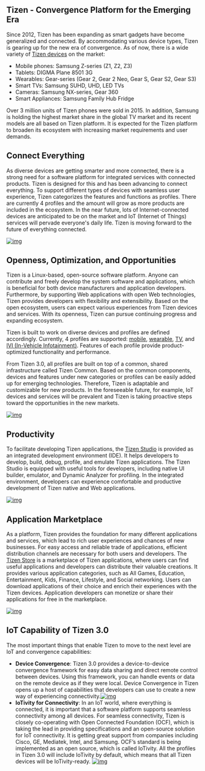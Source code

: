 ## Tizen - Convergence Platform for the Emerging Era

Since 2012, Tizen has been expanding as smart gadgets have become generalized and connected. By accommodating various device types, Tizen is gearing up for the new era of convergence. As of now, there is a wide variety of [Tizen devices](https://developer.tizen.org/tizen/devices) on the market:

- Mobile phones: Samsung Z-series (Z1, Z2, Z3)
- Tablets: DIGMA Plane 8501 3G
- Wearables: Gear-series (Gear 2, Gear 2 Neo, Gear S, Gear S2, Gear S3)
- Smart TVs: Samsung SUHD, UHD, LED TVs
- Cameras: Samsung NX-series, Gear 360
- Smart Appliances: Samsung Family Hub Fridge

Over 3 million units of Tizen phones were sold in 2015. In addition, Samsung is holding the highest market share in the global TV market and its recent models are all based on Tizen platform. It is expected for the Tizen platform to broaden its ecosystem with increasing market requirements and user demands.

## Connect Everything

As diverse devices are getting smarter and more connected, there is a strong need for a software platform for integrated services with connected products. Tizen is designed for this and has been advancing to connect everything. To support different types of devices with seamless user experience, Tizen categorizes the features and functions as profiles. There are currently 4 profiles and the amount will grow as more products are included in the ecosystem. In the near future, lots of Internet-connected devices are anticipated to be on the market and IoT (Internet of Things) services will pervade everyone's daily life. Tizen is moving forward to the future of everything connected.

[![img](https://developer.tizen.org/sites/default/files/images/about_tizen_1.png)](./media/about_tizen_1.png)

## Openness, Optimization, and Opportunities

Tizen is a Linux-based, open-source software platform. Anyone can contribute and freely develop the system software and applications, which is beneficial for both device manufacturers and application developers. Furthermore, by supporting Web applications with open Web technologies, Tizen provides developers with flexibility and extensibility. Based on the open ecosystem, users can expect various experiences from Tizen devices and services. With its openness, Tizen can pursue continuing progress and expanding ecosystem.

Tizen is built to work on diverse devices and profiles are defined accordingly. Currently, 4 profiles are supported: [mobile](https://developer.tizen.org/tizen/mobile), [wearable](https://developer.tizen.org/tizen/wearable), [TV](https://developer.tizen.org/tizen/tv), and [IVI (In-Vehicle Infotainment)](https://developer.tizen.org/tizen/ivi). Features of each profile provide product-optimized functionality and performance.

From Tizen 3.0, all profiles are built on top of a common, shared infrastructure called Tizen Common. Based on the common components, devices and features under new categories or profiles can be easily added up for emerging technologies. Therefore, Tizen is adaptable and customizable for new products. In the foreseeable future, for example, IoT devices and services will be prevalent and Tizen is taking proactive steps toward the opportunities in the new markets.

[![img](https://developer.tizen.org/sites/default/files/images/about_tizen_2.png)](./media/about_tizen_2.png)

## Productivity

To facilitate developing Tizen applications, the [Tizen Studio](https://developer.tizen.org/development/tizen-studio) is provided as an integrated development environment (IDE). It helps developers to develop, build, debug, profile, and emulate Tizen applications. The Tizen Studio is equipped with useful tools for developers, including native UI builder, emulator, and Dynamic Analyzer for profiling. In the integrated environment, developers can experience comfortable and productive development of Tizen native and Web applications.

[![img](https://developer.tizen.org/sites/default/files/images/about_tizen_3.png)](./media/about_tizen_3.png)

## Application Marketplace

As a platform, Tizen provides the foundation for many different applications and services, which lead to rich user experiences and chances of new businesses. For easy access and reliable trade of applications, efficient distribution channels are necessary for both users and developers. The [Tizen Store](http://www.tizenstore.com/) is a marketplace of Tizen applications, where users can find useful applications and developers can distribute their valuable creations. It provides various application categories, such as All Games, Education, Entertainment, Kids, Finance, Lifestyle, and Social networking. Users can download applications of their choice and enrich their experiences with the Tizen devices. Application developers can monetize or share their applications for free in the marketplace.

[![img](https://developer.tizen.org/sites/default/files/images/about_tizen_4.png)](./media/about_tizen_4.png)

## IoT Capability of Tizen 3.0

The most important things that enable Tizen to move to the next level are IoT and convergence capabilities:

- **Device Convergence**: Tizen 3.0 provides a device-to-device convergence framework for easy data sharing and direct remote control between devices. Using this framework, you can handle events or data on the remote device as if they were local. Device Convergence in Tizen opens up a host of capabilities that developers can use to create a new way of experiencing connectivity.[![img](https://developer.tizen.org/sites/default/files/images/about_tizen_5.png)](./media/about_tizen_5.png)
- **IoTivity for Connectivity**: In an IoT world, where everything is connected, it is important that a software platform supports seamless connectivity among all devices. For seamless connectivity, Tizen is closely co-operating with Open Connected Foundation (OCF), which is taking the lead in providing specifications and an open-source solution for IoT connectivity. It is getting great support from companies including Cisco, GE, Mediatek, Intel, and Samsung. OCF’s standard is being implemented as an open source, which is called IoTivity. All the profiles in Tizen 3.0 will include IoTivity by default, which means that all Tizen devices will be IoTivity-ready.
  [![img](https://developer.tizen.org/sites/default/files/images/about_tizen_6.png)](./media/about_tizen_6.png)

